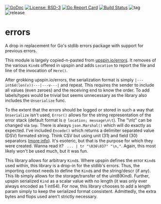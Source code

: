 [![GoDoc](https://godoc.org/github.com/henderjon/errors?status.svg)](https://godoc.org/github.com/henderjon/errors)
[![License: BSD-3](https://img.shields.io/badge/license-BSD--3-blue.svg)](https://img.shields.io/badge/license-BSD--3-blue.svg)
[![Go Report Card](https://goreportcard.com/badge/github.com/henderjon/errors)](https://goreportcard.com/report/github.com/henderjon/errors)
[![Build Status](https://travis-ci.org/henderjon/errors.svg?branch=dev)](https://travis-ci.org/henderjon/errors)
![tag](https://img.shields.io/github/tag/henderjon/errors.svg)
![release](https://img.shields.io/github/release/henderjon/errors.svg)

# errors

A drop in replacement for Go's stdlib errors package with support for previous errors.

This module is largely copied-n-pasted from [upspin.io/errors](https://godoc.org/upspin.io/errors). It removes of the various `Kind`s offered in upspin and adds `Location` to report the file and line of the invocation of `Here()`.

After grokking upspin.io/errors, the serialization format is simply `|---int64(len(v))---|---v---|` and repeat. This requires the sender to include all values (even zeroes) and the receiving end to know the order. To add labels/types would be trivial but seems unnecessary as the library also includes the `Unserialize` func.

To the extent that the errors should be logged or stored in such a way that `Unserialize` isn't used, `Error()` allows for the string representation of the error stack (default format is `@ location; message\n\t`). The "\n\t" can be changed via `Sep`. There is always `json.Marshal()` which will do exactly as expected. I've included `Encode()` which returns a delimiter separated value (DSV) formated string. Think CSV but using unit (31) and field (30) separators ([more info](https://www.lammertbies.nl/comm/info/ascii-characters.html)). It's esoteric, but that is the purpose for which they were created. Wanna read it? ` ... | tr "\036\037" "\n,"`. Again, this most likely won't be used much, but it was fun.

This library allows for arbitrary `Kind`s. Where upspin defines the error `Kind`s used within, this library is a drop-in for the stdlib's errors. Thus, the importing context needs to define the `Kind`s and the string/descr (if any). This lib simply allows for the storage/transfer of the uint8(Kind). Further, upspin serialized `Kind` as a scalar value with no length (it was only ever always encoded as 1 int64). For now, this library chooses to add a length param simply to keep the serialized format consistent. Admittedly, the extra bytes and flops used aren't strictly necessary.

